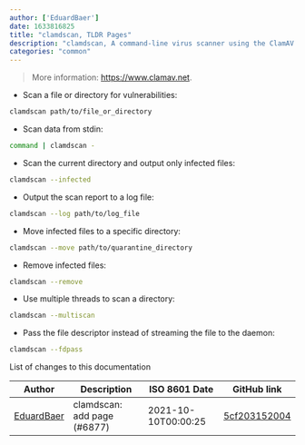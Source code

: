 ```yaml
---
author: ['EduardBaer']
date: 1633816825
title: "clamdscan, TLDR Pages"
description: "clamdscan, A command-line virus scanner using the ClamAV Daemon."
categories: "common"
---
```

> More information: <https://www.clamav.net>.

- Scan a file or directory for vulnerabilities:

```bash
clamdscan path/to/file_or_directory
```

- Scan data from stdin:

```bash
command | clamdscan -
```

- Scan the current directory and output only infected files:

```bash
clamdscan --infected
```

- Output the scan report to a log file:

```bash
clamdscan --log path/to/log_file
```

- Move infected files to a specific directory:

```bash
clamdscan --move path/to/quarantine_directory
```

- Remove infected files:

```bash
clamdscan --remove
```

- Use multiple threads to scan a directory:

```bash
clamdscan --multiscan
```

- Pass the file descriptor instead of streaming the file to the daemon:

```bash
clamdscan --fdpass
```
List of changes to this documentation


Author | Description | ISO 8601 Date | GitHub link
------|-----|-----|-----
[EduardBaer](mailto:EduardBaer@users.noreply.github.com) | clamdscan: add page (#6877) | 2021-10-10T00:00:25 | [5cf203152004](https://github.com/tldr-pages/tldr/commit/5cf203152004ee5a277d428fb77c058f883fb5b3)

